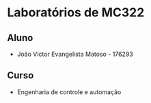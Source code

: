# Laboratórios de MC322

## Aluno
* João Victor Evangelista Matoso - 176293

## Curso
* Engenharia de controle e automação
